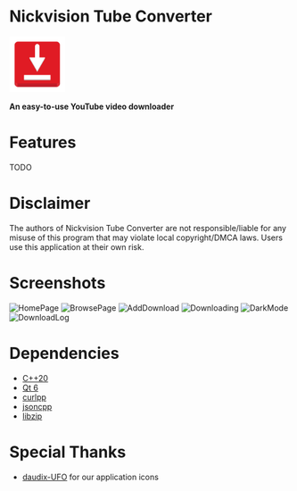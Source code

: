 # Nickvision Tube Converter
<img src="NickvisionTubeConverter/Resources/icon.svg" width="100" height="100"/>

**An easy-to-use YouTube video downloader**

# Features
TODO

# Disclaimer
The authors of Nickvision Tube Converter are not responsible/liable for any misuse of this program that may violate local copyright/DMCA laws. Users use this application at their own risk.

# Screenshots
![HomePage](https://user-images.githubusercontent.com/17648453/184068677-73f31eda-3a89-4a6d-9d95-204edee5145d.png)
![BrowsePage](https://user-images.githubusercontent.com/17648453/184068681-8ea1e9da-35ed-4f76-8478-cfa1a03bd3e8.png)
![AddDownload](https://user-images.githubusercontent.com/17648453/184068687-d2f5b602-9780-4e96-a570-191da49c2965.png)
![Downloading](https://user-images.githubusercontent.com/17648453/184068692-fb0e8e41-a83f-4cbd-8d9f-e0794007bcc7.png)
![DarkMode](https://user-images.githubusercontent.com/17648453/184068694-ec314b10-fd8b-438e-9254-644793b61833.png)
![DownloadLog](https://user-images.githubusercontent.com/17648453/184068696-b814f8eb-e3c0-494c-bb46-408d9909f081.png)

# Dependencies
- [C++20](https://en.cppreference.com/w/cpp/20)
- [Qt 6](https://www.qt.io/product/qt6)
- [curlpp](http://www.curlpp.org/)
- [jsoncpp](https://github.com/open-source-parsers/jsoncpp)
- [libzip](https://libzip.org/)

# Special Thanks
- [daudix-UFO](https://github.com/daudix-UFO) for our application icons
